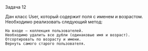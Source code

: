 Задача 12

Дан класс User, который содержит поля с именем и возрастом. Необходимо реализовать следующий метод:

    На входе — коллекция пользователей.
    Необходимо удалить все дубли (одинаковые имя и возраст).
    Отсортировать по возрасту и имени.
    Вернуть самого старого пользователя.

